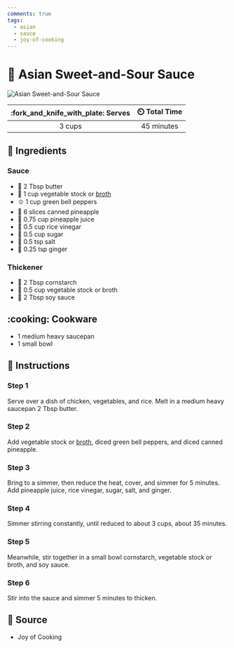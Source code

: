 ```yaml
---
comments: true
tags:
  - asian
  - sauce
  - joy-of-cooking 
---
```

# :takeout_box: Asian Sweet-and-Sour Sauce

![Asian Sweet-and-Sour Sauce](../assets/images/asian-sweet-and-sour-sauce.jpg)

| :fork_and_knife_with_plate: Serves | :timer_clock: Total Time |
|:----------------------------------:|:-----------------------: |
| 3 cups | 45 minutes |

## :salt: Ingredients

### Sauce

- :butter: 2 Tbsp butter
- :stew: 1 cup vegetable stock or [broth][1]
- :bell_pepper: 1 cup green bell peppers
- :pineapple: 6 slices canned pineapple
- :pineapple: 0.75 cup pineapple juice
- :rice: 0.5 cup rice vinegar
- :candy: 0.5 cup sugar
- :salt: 0.5 tsp salt
- :sweet_potato: 0.25 tsp ginger

### Thickener

- :corn: 2 Tbsp cornstarch
- :stew: 0.5 cup vegetable stock or broth
- :takeout_box: 2 Tbsp soy sauce

## :cooking: Cookware

- 1 medium heavy saucepan
- 1 small bowl

## :pencil: Instructions

### Step 1

Serve over a dish of chicken, vegetables, and rice. Melt in a medium heavy saucepan 2 Tbsp butter.

### Step 2

Add vegetable stock or [broth][1], diced green bell peppers, and diced canned pineapple.

### Step 3

Bring to a simmer, then reduce the heat, cover, and simmer for 5 minutes. Add pineapple juice, rice vinegar, sugar,
salt, and ginger.

### Step 4

Simmer stirring constantly, until reduced to about 3 cups, about 35 minutes.

### Step 5

Meanwhile, stir together in a small bowl cornstarch, vegetable stock or broth, and soy sauce.

### Step 6

Stir into the sauce and simmer 5 minutes to thicken.

## :link: Source

- Joy of Cooking

[1]: <../ingredients/vegetable-broth.md>
